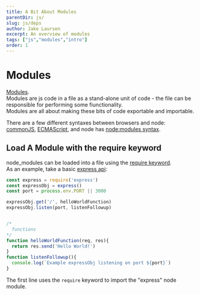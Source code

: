 ```yaml
---
title: A Bit About Modules
parentDir: js/
slug: js/deps
author: Jake Laursen
excerpt: An overview of modules
tags: ["js","modules","intro"]
order: 1
---
```


# Modules
[Modules](https://developer.mozilla.org/en-US/docs/Web/JavaScript/Guide/Modules).  
Modules are js code in a file as a stand-alone unit of code - the file can be responsible for performing some fiunctionality.  
Modules are all about making these bits of code exportable and importable.  

There are a few different syntaxes between browsers and node: [commonJS](https://nodejs.org/api/modules.html), [ECMAScript](https://nodejs.org/api/esm.html), and node has [node:modules syntax](https://nodejs.org/api/module.html).  

## Load A Module with the require keyword
node_modules can be loaded into a file using the [require keyword](https://nodejs.org/api/modules.html#requireid).  
As an example, take a basic [express api](https://expressjs.com/en/starter/hello-world.html):  
```js
const express = require('express')
const expressObj = express()
const port = process.env.PORT || 3000

expressObj.get('/', helloWorldFunction)
expressObj.listen(port, listenFollowup)


/*
  functions
*/
function helloWorldFunction(req, res){
  return res.send('Hello World!')
}
function listenFollowup(){
  console.log(`Example expressObj listening on port ${port}`)
}
```
The first line uses the `require` keyword to import the "express" node module.  
